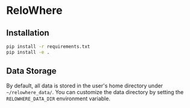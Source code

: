 # ReloWhere

## Installation
```bash
pip install -r requirements.txt
pip install -e .
```

## Data Storage
By default, all data is stored in the user's home directory under `~/relowhere_data/`.
You can customize the data directory by setting the `RELOWHERE_DATA_DIR` environment variable.

